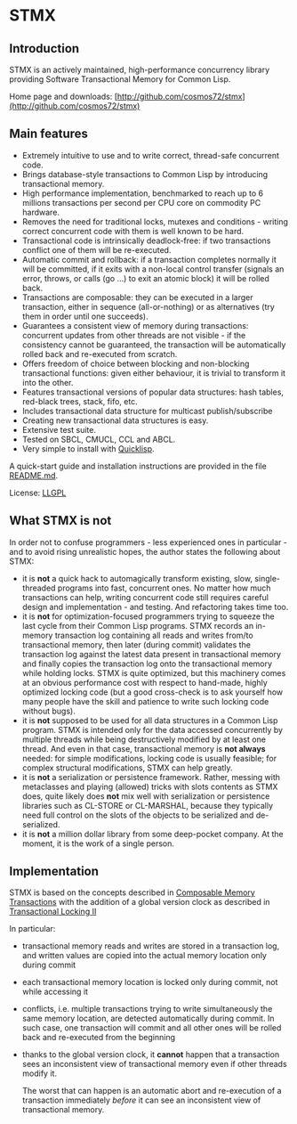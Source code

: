 STMX
======

Introduction
------------

STMX is an actively maintained, high-performance concurrency library providing
Software Transactional Memory for Common Lisp.

Home page and downloads: [http://github.com/cosmos72/stmx](http://github.com/cosmos72/stmx)

Main features
-------------

- Extremely intuitive to use and to write correct, thread-safe concurrent code.
- Brings database-style transactions to Common Lisp by introducing transactional
  memory.
- High performance implementation, benchmarked to reach up to 6 millions
  transactions per second per CPU core on commodity PC hardware.
- Removes the need for traditional locks, mutexes and conditions - writing
  correct concurrent code with them is well known to be hard.
- Transactional code is intrinsically deadlock-free: if two transactions
  conflict one of them will be re-executed.
- Automatic commit and rollback: if a transaction completes normally it will
  be committed, if it exits with a non-local control transfer (signals an error,
  throws, or calls (go ...) to exit an atomic block) it will be rolled back.
- Transactions are composable: they can be executed in a larger transaction,
  either in sequence (all-or-nothing) or as alternatives (try them in order
  until one succeeds).
- Guarantees a consistent view of memory during transactions: concurrent updates
  from other threads are not visible - if the consistency cannot be guaranteed,
  the transaction will be automatically rolled back and re-executed from scratch.
- Offers freedom of choice between blocking and non-blocking transactional
  functions: given either behaviour, it is trivial to transform it into the
  other.
- Features transactional versions of popular data structures: hash tables,
  red-black trees, stack, fifo, etc.
- Includes transactional data structure for multicast publish/subscribe
- Creating new transactional data structures is easy.
- Extensive test suite.
- Tested on SBCL, CMUCL, CCL and ABCL.
- Very simple to install with [Quicklisp](http://www.quicklisp.org/).

A quick-start guide and installation instructions are provided in the file
[README.md](../README.md).

License: [LLGPL](http://opensource.franz.com/preamble.html)

What STMX is **not**
--------------------

In order not to confuse programmers - less experienced ones in particular -
and to avoid rising unrealistic hopes, the author states the following
about STMX:

- it is **not** a quick hack to automagically transform existing, slow,
  single-threaded programs into fast, concurrent ones.
  No matter how much transactions can help, writing concurrent code
  still requires careful design and implementation - and testing.
  And refactoring takes time too.
- it is **not** for optimization-focused programmers trying to squeeze the last
  cycle from their Common Lisp programs. STMX records an in-memory transaction
  log containing all reads and writes from/to transactional memory, then later
  (during commit) validates the transaction log against the latest data present
  in transactional memory and finally copies the transaction log onto the
  transactional memory while holding locks. STMX is quite optimized, but this
  machinery comes at an obvious performance cost with respect to hand-made,
  highly optimized locking code (but a good cross-check is to ask yourself
  how many people have the skill and patience to write such locking code
  without bugs).
- it is **not** supposed to be used for all data structures in a Common Lisp
  program. STMX is intended only for the data accessed concurrently by multiple
  threads while being destructively modified by at least one thread.
  And even in that case, transactional memory is **not always** needed:
  for simple modifications, locking code is usually feasible; for complex
  structural modifications, STMX can help greatly.
- it is **not** a serialization or persistence framework. Rather, messing with
  metaclasses and playing (allowed) tricks with slots contents as STMX does,
  quite likely does **not** mix well with serialization or persistence
  libraries such as CL-STORE or CL-MARSHAL, because they typically need
  full control on the slots of the objects to be serialized and de-serialized.
- it is **not** a million dollar library from some deep-pocket company. At the
  moment, it is the work of a single person.


Implementation
--------------

STMX is based on the concepts described in [Composable Memory
Transactions](http://research.microsoft.com/~simonpj/papers/stm/stm.pdf)
with the addition of a global version clock as described in [Transactional
Locking II](http://home.comcast.net/~pjbishop/Dave/GVTL-TL2-Disc06-060711-Camera.pdf)

In particular:
- transactional memory reads and writes are stored in a transaction log,
  and written values are copied into the actual memory location only during
  commit
- each transactional memory location is locked only during commit, not while
  accessing it
- conflicts, i.e. multiple transactions trying to write simultaneously
  the same  memory location, are detected automatically during commit.
  In such case, one transaction will commit and all other ones will be
  rolled back and re-executed from the beginning
- thanks to the global version clock, it **cannot** happen that a transaction
  sees an inconsistent view of transactional memory even if other threads
  modify it.
  
  The worst that can happen is an automatic abort and re-execution of a
  transaction immediately *before* it can see an inconsistent view of
  transactional memory.
